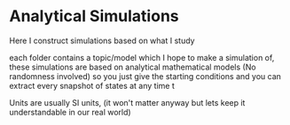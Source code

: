# Analytical Simulations

Here I construct simulations based on what I study 

each folder contains a topic/model which I hope to make a simulation of, these simulations are based on analytical mathematical models (No randomness involved)
so you just give the starting conditions and you can extract every snapshot of states at any time t

Units are usually SI units, (it won't matter anyway but lets keep it understandable in our real world)
